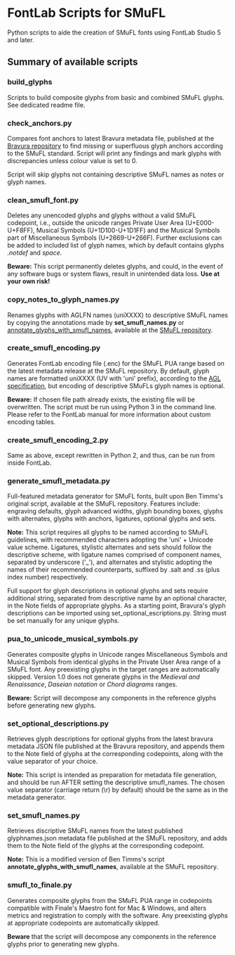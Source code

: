 # FontLab Scripts for SMuFL
Python scripts to aide the creation of SMuFL fonts using FontLab Studio 5 and later.

## Summary of available scripts
### build_glyphs
Scripts to build composite glyphs from basic and combined SMuFL glyphs.
See dedicated readme file.

### check_anchors.py
Compares font anchors to latest Bravura metadata file, published at the [Bravura repository](https://github.com/steinbergmedia/bravura) to find missing or superfluous glyph anchors according to the SMuFL standard. Script will print any findings and mark glyphs with discrepancies unless colour value is set to 0.

Script will skip glyphs not containing descriptive SMuFL names as notes or glyph names.

### clean_smufl_font.py ###
Deletes any unencoded glyphs and glyphs without a valid SMuFL codepoint, i.e., outside the unicode ranges Private User Area (U+E000-U+F8FF), Musical Symbols (U+1D100-U+1D1FF) and the Musical Symbols part of Miscellaneous Symbols (U+2669-U+266F).
Further exclusions can be added to included list of glyph names, which by default contains glyphs *.notdef* and *space*.

**Beware:** This script permanently deletes glyphs, and could, in the event of any software bugs or system flaws, result in unintended data loss. **Use at your own risk!**

### copy_notes_to_glyph_names.py
Renames glyphs with AGLFN names (uniXXXX) to descriptive SMuFL names by copying the annotations made by **set_smufl_names.py** or [annotate_glyphs_with_smufl_names](https://github.com/w3c/smufl/blob/gh-pages/scripts/fontlab/annotate_glyphs_with_smufl_names.py), available at the [SMuFL repository](https://github.com/w3c/smufl).

### create_smufl_encoding.py
Generates FontLab encoding file (.enc) for the SMuFL PUA range based on the latest metadata release at the SMuFL repository.
By default, glyph names are formatted uniXXXX (UV with 'uni' prefix), according to the [AGL specification](https://github.com/adobe-type-tools/agl-specification), but encoding of descriptive SMuFLs glyph names is optional.

**Beware:** If chosen file path already exists, the existing file will be overwritten. The script must be run using Python 3 in the command line. Please refer to the FontLab manual for more information about custom encoding tables.

### create_smufl_encoding_2.py
Same as above, except rewritten in Python 2, and thus, can be run from inside FontLab.

### generate_smufl_metadata.py
Full-featured metadata generator for SMuFL fonts, built upon Ben Timms's original script, available at the SMuFL repository. Features include: engraving defaults, glyph advanced widths, glyph bounding boxes, glyphs with alternates, glyphs with anchors, ligatures, optional glyphs and sets.

**Note:** This script requires all glyphs to be named according to SMuFL guidelines, with recommended characters adopting the 'uni' + Unicode value scheme. Ligatures, stylistic alternates and sets should follow the descriptive scheme, with ligature names comprised of component names, separated by underscore ('_'), and alternates and stylistic adopting the names of their recommended counterparts, suffixed by .salt and .ss (plus index number) respectively. 

Full support for glyph descriptions in optional glyphs and sets require additional string, separated from descriptive name by an optional character, in the Note fields of appropriate glyphs. As a starting point, Bravura's glyph descriptions can be imported using set_optional_escriptions.py. String must be set manually for any unique glyphs. 

### pua_to_unicode_musical_symbols.py
Generates composite glyphs in Unicode ranges Miscellaneous Symbols and Musical Symbols from identical glyphs in the Private User Area range of a SMuFL font. Any preexisting glyphs in the target ranges are automatically skipped. Version 1.0 does not generate glyphs in the *Medieval and Renaissance*, *Daseian notation* or *Chord diagrams* ranges.

**Beware:** Script will decompose any components in the reference glyphs before generating new glyphs.

### set_optional_descriptions.py
Retrieves glyph descriptions for optional glyphs from the latest bravura metadata JSON file published at the Bravura repository, and appends them to the Note field of glyphs at the corresponding codepoints, along with the value separator of your choice.

**Note:** This script is intended as preparation for metadata file generation, and should be run AFTER setting the descriptive smufl_names. The chosen value separator (carriage return (\r) by default) should be the same as in the metadata generator.

### set_smufl_names.py
Retrieves discriptive SMuFL names from the latest published glyphnames.json metadata file published at the SMuFL repository, and adds them to the Note field of the glyphs at the corresponding codepoint.

**Note:** This is a modified version of Ben Timms's script **annotate_glyphs_with_smufl_names**, available at the SMuFL repository.

### smufl_to_finale.py
Generates composite glyphs from the SMuFL PUA range in codepoints compatible with Finale's Maestro font for Mac & Windows, and alters metrics and registration to comply with the software. Any preexisting glyphs at appropriate codepoints are automatically skipped.

**Beware** that the script will decompose any components in the reference glyphs prior to generating new glyphs.
